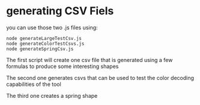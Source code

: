 # generating CSV Fiels

you can use those two .js files using:

    node generateLargeTestCsv.js
    node generateColorTestCsvs.js
    node generateSpringCsv.js

The first script will create one csv file that is generated using a few formulas to produce some interesting shapes

The second one generates csvs that can be used to test the color decoding capabilities of the tool

The third one creates a spring shape
